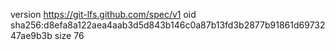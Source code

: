 version https://git-lfs.github.com/spec/v1
oid sha256:d8efa8a122aea4aab3d5d843b146c0a87b13fd3b2877b91861d6973247ae9b3b
size 76

